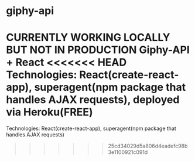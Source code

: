 # giphy-api
CURRENTLY WORKING LOCALLY BUT NOT IN PRODUCTION
Giphy-API + React
<<<<<<< HEAD
Technologies: React(create-react-app), superagent(npm package that handles AJAX requests), deployed via Heroku(FREE)
=======
Technologies: React(create-react-app), superagent(npm package that handles AJAX requests)
>>>>>>> 25cd34029d5a806d4eadefc98b3e1100921c091d
